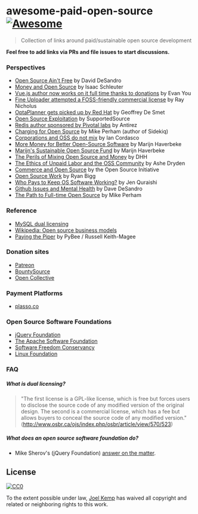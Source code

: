 # awesome-paid-open-source [![Awesome](https://cdn.rawgit.com/sindresorhus/awesome/d7305f38d29fed78fa85652e3a63e154dd8e8829/media/badge.svg)](https://github.com/sindresorhus/awesome)

> Collection of links around paid/sustainable open source development

**Feel free to add links via PRs and file issues to start discussions.**

### Perspectives

* [Open Source Ain't Free](https://vimeo.com/53373707) by David DeSandro
* [Money and Open Source](https://medium.com/open-source-life/money-and-open-source-d44a1953749c#.wim9wlhwx) by Isaac Schleuter
* [Vue.js author now works on it full time thanks to donations](https://twitter.com/vuejs/status/750560489462259712) by Evan You
* [Fine Uploader attempted a FOSS-friendly commercial license](https://medium.com/@RayNicholus/disrupting-open-source-the-story-of-fine-uploader-80160eb557d9#.grwnuak60) by Ray Nicholus
* [OptaPlanner gets picked up by Red Hat](http://www.optaplanner.org/blog/2016/08/07/ADecadeOfOptaPlanner.html) by Geoffrey De Smet
* [Open Source Exploitation](http://supportedsource.org/blog/open-source-exploitation-and-burnout) by SupportedSource
* [Redis author sponsored by Pivotal labs](http://antirez.com/news/91) by Antirez
* [Charging for Open Source](http://www.mikeperham.com/2015/11/23/how-to-charge-for-your-open-source/) by Mike Perham (author of Sidekiq)
* [Corporations and OSS do not mix](http://www.coglib.com/~icordasc/blog/2015/11/corporations-and-oss-do-not-mix.html) by Ian Cordasco
* [More Money for Better Open-Source Software](http://marijnhaverbeke.nl/blog/sustainable-maintenance.html) by Marijn Haverbeke
* [Marijn's Sustainable Open Source Fund](https://marijnhaverbeke.nl/fund/) by Marijn Haverbeke
* [The Perils of Mixing Open Source and Money](http://david.heinemeierhansson.com/2013/the-perils-of-mixing-open-source-and-money.html) by DHH
* [The Ethics of Unpaid Labor and the OSS Community](https://www.ashedryden.com/blog/the-ethics-of-unpaid-labor-and-the-oss-community#loveplay) by Ashe Dryden
* [Commerce and Open Source](https://opensource.org/faq#category-commerce) by the Open Source Initiative
* [Open Source Work](http://ryanbigg.com/2015/11/open-source-work/) by Ryan Bigg
* [Who Pays to Keep OS Software Working?](https://www.thoughtworks.com/mingle/news/2015/04/09/Paying-For-Open-Source.html) by Jen Quraishi
* [Github Issues and Mental Health](http://bumpers.fm/e/audr171motkg00tb32sg) by Dave DeSandro
* [The Path to Full-time Open Source](http://www.mikeperham.com/2014/10/01/the-path-to-full-time-open-source/) by Mike Perham

### Reference

* [MySQL dual licensing](http://www.mysql.com/about/legal/licensing/oem/)
* [Wikipedia: Open source business models](https://en.wikipedia.org/wiki/Business_models_for_open-source_software#Approaches)
* [Paying the Piper](https://github.com/pybee/paying-the-piper) by PyBee / Russell Keith-Magee

### Donation sites

* [Patreon](https://www.patreon.com/)
* [BountySource](https://www.bountysource.com/)
* [Open Collective](https://opencollective.com/opensource)

### Payment Platforms

* [plasso.co](https://plasso.co/)

### Open Source Software Foundations

* [jQuery Foundation](https://jquery.org/)
* [The Apache Software Foundation](http://www.apache.org/foundation/how-it-works.html#what)
* [Software Freedom Conservancy](https://sfconservancy.org/members/apply/)
* [Linux Foundation](https://www.linuxfoundation.org/projects)

### FAQ

##### What is dual licensing?

> "The first license is a GPL-like license, which is free but forces users to disclose the source code of any modified version of the original design. The second is a commercial license, which has a fee but allows buyers to conceal the source code of any modified version." (http://www.osbr.ca/ojs/index.php/osbr/article/view/570/523)

##### What does an open source software foundation do?

* Mike Sherov's (jQuery Foundation) [answer on the matter](https://github.com/mrjoelkemp/awesome-paid-open-source/issues/2#issuecomment-238752181).

## License

[![CC0](http://mirrors.creativecommons.org/presskit/buttons/88x31/svg/cc-zero.svg)](https://creativecommons.org/publicdomain/zero/1.0/)

To the extent possible under law, [Joel Kemp](https://twitter.com/mrjoelkemp) has waived all copyright and related or neighboring rights to this work.
